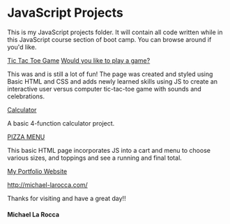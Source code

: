 # JavaScript Projects
 This is my JavaScript projects folder. 
 It will contain all code written while in this JavaScript course section of boot camp.
You can browse around if you'd like.


[Tic Tac Toe Game](https://github.com/Michael1388/JavaScript-Projects/tree/main/TicTacToe) [Would you like to play a game?](http://michael-larocca.com/TicTacToe/TicTacToe.html)

This was and is still a lot of fun! The page was created and styled using Basic HTML and CSS and adds newly learned skills using JS to create an interactive user versus computer tic-tac-toe game with sounds and celebrations.


[Calculator](https://github.com/Michael1388/JavaScript-Projects/tree/main/Calculator)

A basic 4-function calculator project.


[PIZZA MENU](https://github.com/Michael1388/JavaScript-Projects/tree/main/Pizza%20Menu)

This basic HTML page incorporates JS into a cart and menu to choose various sizes, and toppings and see a running and final total.


[My Portfolio Website](http://michael-larocca.com/)

 http://michael-larocca.com/ 

Thanks for visiting and have a great day!!

#### Michael La Rocca
